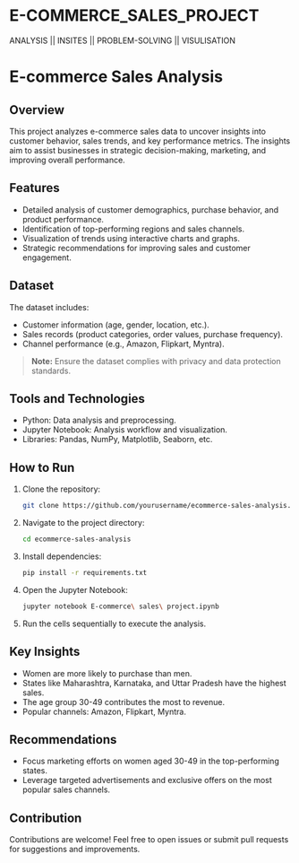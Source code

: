 # E-COMMERCE_SALES_PROJECT
ANALYSIS || INSITES || PROBLEM-SOLVING || VISULISATION


# E-commerce Sales Analysis

## Overview
This project analyzes e-commerce sales data to uncover insights into customer behavior, sales trends, and key performance metrics. The insights aim to assist businesses in strategic decision-making, marketing, and improving overall performance.

## Features
- Detailed analysis of customer demographics, purchase behavior, and product performance.
- Identification of top-performing regions and sales channels.
- Visualization of trends using interactive charts and graphs.
- Strategic recommendations for improving sales and customer engagement.

## Dataset
The dataset includes:
- Customer information (age, gender, location, etc.).
- Sales records (product categories, order values, purchase frequency).
- Channel performance (e.g., Amazon, Flipkart, Myntra).

> **Note:** Ensure the dataset complies with privacy and data protection standards.

## Tools and Technologies
- Python: Data analysis and preprocessing.
- Jupyter Notebook: Analysis workflow and visualization.
- Libraries: Pandas, NumPy, Matplotlib, Seaborn, etc.

## How to Run
1. Clone the repository:
   ```bash
   git clone https://github.com/yourusername/ecommerce-sales-analysis.git
   ```
2. Navigate to the project directory:
   ```bash
   cd ecommerce-sales-analysis
   ```
3. Install dependencies:
   ```bash
   pip install -r requirements.txt
   ```
4. Open the Jupyter Notebook:
   ```bash
   jupyter notebook E-commerce\ sales\ project.ipynb
   ```
5. Run the cells sequentially to execute the analysis.

## Key Insights
- Women are more likely to purchase than men.
- States like Maharashtra, Karnataka, and Uttar Pradesh have the highest sales.
- The age group 30-49 contributes the most to revenue.
- Popular channels: Amazon, Flipkart, Myntra.

## Recommendations
- Focus marketing efforts on women aged 30-49 in the top-performing states.
- Leverage targeted advertisements and exclusive offers on the most popular sales channels.

## Contribution
Contributions are welcome! Feel free to open issues or submit pull requests for suggestions and improvements.



